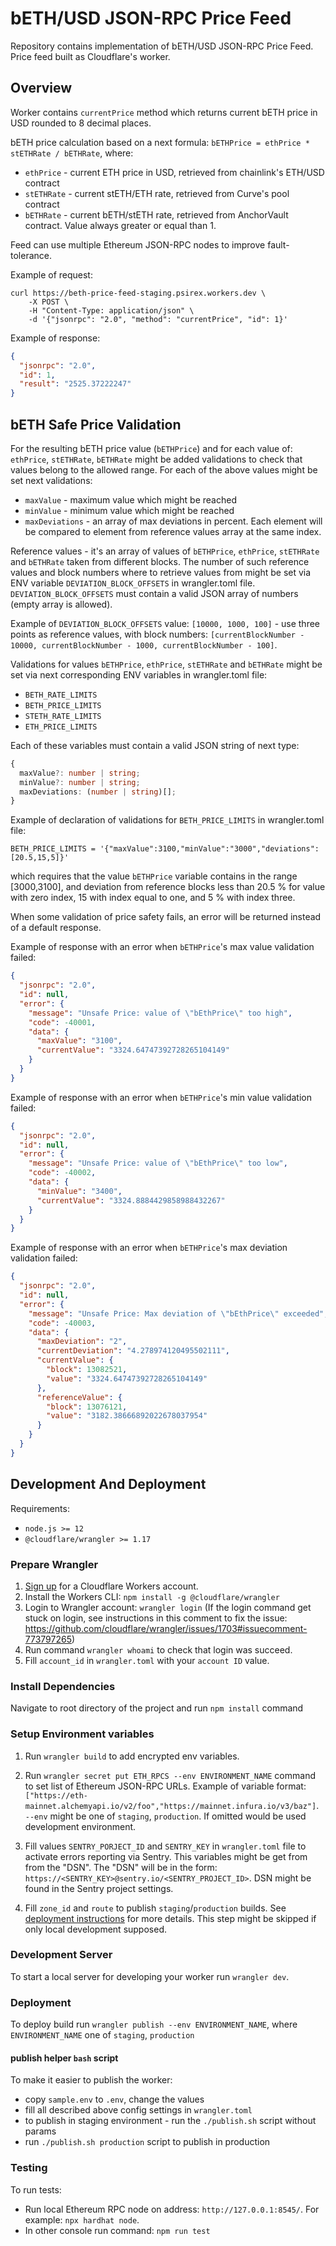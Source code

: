 # bETH/USD JSON-RPC Price Feed

Repository contains implementation of bETH/USD JSON-RPC Price Feed.
Price feed built as Cloudflare's worker.

## Overview

Worker contains `currentPrice` method which returns current bETH price in USD rounded to 8 decimal places.

bETH price calculation based on a next formula: `bETHPrice = ethPrice * stETHRate / bETHRate`, where:

- `ethPrice` - current ETH price in USD, retrieved from chainlink's ETH/USD contract
- `stETHRate` - current stETH/ETH rate, retrieved from Curve's pool contract
- `bETHRate` - current bETH/stETH rate, retrieved from AnchorVault contract. Value always greater or equal than 1.

Feed can use multiple Ethereum JSON-RPC nodes to improve fault-tolerance.

Example of request:

```
curl https://beth-price-feed-staging.psirex.workers.dev \
    -X POST \
    -H "Content-Type: application/json" \
    -d '{"jsonrpc": "2.0", "method": "currentPrice", "id": 1}'
```

Example of response:

```json
{
  "jsonrpc": "2.0",
  "id": 1,
  "result": "2525.37222247"
}
```

## bETH Safe Price Validation

For the resulting bETH price value (`bETHPrice`) and for each value of: `ethPrice`, `stETHRate`, `bETHRate` might be added validations to check that values belong to the allowed range. For each of the above values might be set next validations:

- `maxValue` - maximum value which might be reached
- `minValue` - minimum value which might be reached
- `maxDeviations` - an array of max deviations in percent. Each element will be compared to element from reference values array at the same index.

Reference values - it's an array of values of `bETHPrice`, `ethPrice`, `stETHRate` and `bETHRate` taken from different blocks. The number of such reference values and block numbers where to retrieve values from might be set via ENV variable `DEVIATION_BLOCK_OFFSETS` in wrangler.toml file.
`DEVIATION_BLOCK_OFFSETS` must contain a valid JSON array of numbers (empty array is allowed).

Example of `DEVIATION_BLOCK_OFFSETS` value: `[10000, 1000, 100]` - use three points as reference values, with block numbers: `[currentBlockNumber - 10000, currentBlockNumber - 1000, currentBlockNumber - 100]`.

Validations for values `bETHPrice`, `ethPrice`, `stETHRate` and `bETHRate` might be set via next corresponding ENV variables in wrangler.toml file:

- `BETH_RATE_LIMITS`
- `BETH_PRICE_LIMITS`
- `STETH_RATE_LIMITS`
- `ETH_PRICE_LIMITS`

Each of these variables must contain a valid JSON string of next type:

```typescript
{
  maxValue?: number | string;
  minValue?: number | string;
  maxDeviations: (number | string)[];
}
```

Example of declaration of validations for `BETH_PRICE_LIMITS` in wrangler.toml file:

```
BETH_PRICE_LIMITS = '{"maxValue":3100,"minValue":"3000","deviations":[20.5,15,5]}'
```

which requires that the value `bETHPrice` variable contains in the range [3000,3100], and deviation from reference blocks less than 20.5 % for value with zero index, 15 with index equal to one, and 5 % with index three.

When some validation of price safety fails, an error will be returned instead of a default response.

Example of response with an error when `bETHPrice`'s max value validation failed:

```json
{
  "jsonrpc": "2.0",
  "id": null,
  "error": {
    "message": "Unsafe Price: value of \"bEthPrice\" too high",
    "code": -40001,
    "data": {
      "maxValue": "3100",
      "currentValue": "3324.64747392728265104149"
    }
  }
}
```

Example of response with an error when `bETHPrice`'s min value validation failed:

```json
{
  "jsonrpc": "2.0",
  "id": null,
  "error": {
    "message": "Unsafe Price: value of \"bEthPrice\" too low",
    "code": -40002,
    "data": {
      "minValue": "3400",
      "currentValue": "3324.8884429858988432267"
    }
  }
}
```

Example of response with an error when `bETHPrice`'s max deviation validation failed:

```json
{
  "jsonrpc": "2.0",
  "id": null,
  "error": {
    "message": "Unsafe Price: Max deviation of \"bEthPrice\" exceeded",
    "code": -40003,
    "data": {
      "maxDeviation": "2",
      "currentDeviation": "4.278974120495502111",
      "currentValue": {
        "block": 13082521,
        "value": "3324.64747392728265104149"
      },
      "referenceValue": {
        "block": 13076121,
        "value": "3182.38666892022678037954"
      }
    }
  }
}
```

## Development And Deployment

Requirements:

- `node.js >= 12`
- `@cloudflare/wrangler >= 1.17`

### Prepare Wrangler

1. [Sign up](https://dash.cloudflare.com/sign-up/workers) for a Cloudflare Workers account.
2. Install the Workers CLI: `npm install -g @cloudflare/wrangler`
3. Login to Wrangler account: `wrangler login` (If the login command get stuck on login, see instructions in this comment to fix the issue: https://github.com/cloudflare/wrangler/issues/1703#issuecomment-773797265)
4. Run command `wrangler whoami` to check that login was succeed.
5. Fill `account_id` in `wrangler.toml` with your `account ID` value.

### Install Dependencies

Navigate to root directory of the project and run `npm install` command

### Setup Environment variables

1. Run `wrangler build` to add encrypted env variables.

2. Run `wrangler secret put ETH_RPCS --env ENVIRONMENT_NAME` command to set list of Ethereum JSON-RPC URLs. Example of variable format: `["https://eth-mainnet.alchemyapi.io/v2/foo","https://mainnet.infura.io/v3/baz"]`. `--env` might be one of `staging`, `production`. If omitted would be used development environment.

3. Fill values `SENTRY_PORJECT_ID` and `SENTRY_KEY` in `wrangler.toml` file to activate errors reporting via Sentry. This variables might be get from from the "DSN". The "DSN" will be in the form: `https://<SENTRY_KEY>@sentry.io/<SENTRY_PROJECT_ID>`. DSN might be found in the Sentry project settings.

4. Fill `zone_id` and `route` to publish `staging`/`production` builds. See [deployment instructions](https://developers.cloudflare.com/workers/get-started/guide#7-configure-your-project-for-deployment) for more details. This step might be skipped if only local development supposed.

### Development Server

To start a local server for developing your worker run `wrangler dev`.

### Deployment

To deploy build run `wrangler publish --env ENVIRONMENT_NAME`, where `ENVIRONMENT_NAME` one of `staging`, `production`

#### publish helper `bash` script

To make it easier to publish the worker:

- copy `sample.env` to `.env`, change the values
- fill all described above config settings in `wrangler.toml`
- to publish in staging environment - run the `./publish.sh` script without params
- run `./publish.sh production` script to publish in production

### Testing

To run tests:

- Run local Ethereum RPC node on address: `http://127.0.0.1:8545/`. For example: `npx hardhat node`.
- In other console run command: `npm run test`
